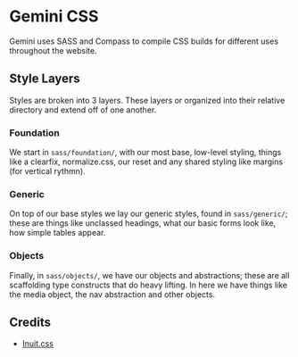 # Gemini CSS

Gemini uses SASS and Compass to compile CSS builds for different uses throughout the website.

## Style Layers

Styles are broken into 3 layers. These layers or organized into their relative directory and extend off of one another.

### Foundation

We start in ``sass/foundation/``, with our most base, low-level styling, things like a clearfix, normalize.css, our reset and any shared styling like margins (for vertical rythmn).

### Generic

On top of our base styles we lay our generic styles, found in ``sass/generic/``; these are things like unclassed headings, what our basic forms look like, how simple tables appear.

### Objects

Finally, in ``sass/objects/``, we have our objects and abstractions; these are all scaffolding type constructs that do heavy lifting. In here we have things like the media object, the nav abstraction and other objects.

## Credits

  - [Inuit.css](https://github.com/csswizardry/inuit.css)

